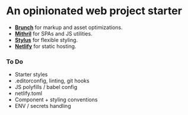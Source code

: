# An opinionated web project starter

- [**Brunch**](https://brunch.io/docs/config) for markup and asset optimizations.
- [**Mithril**](https://mithril.js.org/api.html) for SPAs and JS utilities.
- [**Stylus**](http://stylus-lang.com/) for flexible styling.
- [**Netlify**](https://www.netlify.com/docs/netlify-toml-reference/) for static hosting.

### To Do

- Starter styles
- .editorconfig, linting, git hooks
- JS polyfills / babel config
- netlify.toml
- Component + styling conventions
- ENV / secrets handling
